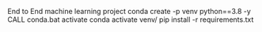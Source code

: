 End to End machine learning project
conda create -p venv python==3.8 -y
CALL conda.bat activate
conda activate venv/
pip install -r requirements.txt